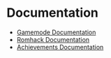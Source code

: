 # Documentation

- [Gamemode Documentation](GAMEMODES.md)
- [Romhack Documentation](ROMHACKS.md)
- [Achievements Documentation](ACHIEVEMENTS.md)